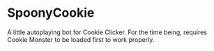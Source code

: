 # SpoonyCookie
A little autoplaying bot for Cookie Clicker. For the time being, requires Cookie Monster to be loaded first to work properly.
